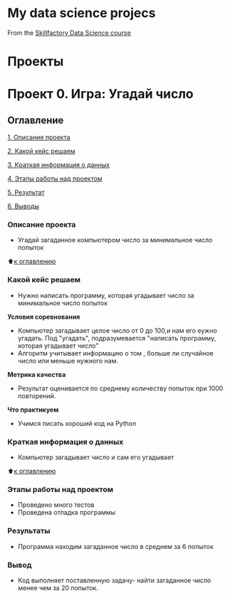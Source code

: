# My data science projecs
From the [Skillfactory Data Science course](https://cat.2035.university/rall/course/12234/?_ga=2.145831668.1135100999.1676261259-1928843576.1663994200)

# Проекты

# Проект 0. Игра: Угадай число 
## Оглавление
[1. Описание проекта]()

[2. Какой кейс решаем]()

[3. Краткая информация о данных]()

[4. Этапы работы над проектом]()

[5. Результат]()

[6. Выводы]()

### Описание проекта
- Угадай загаданное компьютером число за минимальное число попыток

:arrow_up:[к оглавлению]()
### Какой кейс решаем
- Нужно написать программу, которая угадывает число за минимальное число попыток

**Условия соревнования**
- Компьютер загадывает целое число от 0 до 100,и нам его еужно угадать. Под "угадать", подразумевается "написать программу, которая угадывает число"
- Алгоритм учитывает информацию о том , больше ли случайное число или меньше нужного нам.

**Метрика качества**
- Результат оценивается по среднему количеству попыток при 1000 повторений.

**Что практикуем**
- Учимся писать хороший код на Python

### Краткая информация о данных
- Компьютер загадывает число и сам его угадывает 

:arrow_up:[к оглавлению]()

### Этапы работы над проектом
- Проведено много тестов 
- Проведена отладка программы

### Результаты
- Программа находим загаданное число в среднем за 6 попыток

### Вывод
- Код выполняет поставленную задачу- найти загаданное число менее чем за 20 попыток.